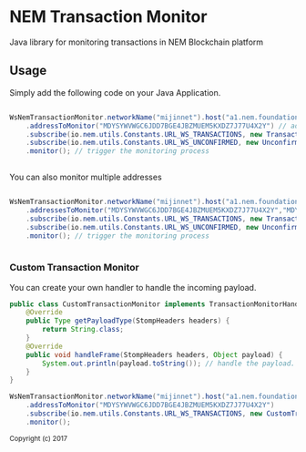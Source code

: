 # NEM Transaction Monitor

Java library for monitoring transactions in NEM Blockchain platform

<h2>Usage</h2>

Simply add the following code on your Java Application.

```java

WsNemTransactionMonitor.networkName("mijinnet").host("a1.nem.foundation").port("7895").wsPort("7778")
	.addressToMonitor("MDYSYWVWGC6JDD7BGE4JBZMUEM5KXDZ7J77U4X2Y") // address to monitor
	.subscribe(io.nem.utils.Constants.URL_WS_TRANSACTIONS, new TransactionMonitor()) // multiple subscription and a handler
	.subscribe(io.nem.utils.Constants.URL_WS_UNCONFIRMED, new UnconfirmedTransactionMonitor())
	.monitor(); // trigger the monitoring process
			
```

You can also monitor multiple addresses

```java

WsNemTransactionMonitor.networkName("mijinnet").host("a1.nem.foundation").port("7895").wsPort("7778")
	.addressesToMonitor("MDYSYWVWGC6JDD7BGE4JBZMUEM5KXDZ7J77U4X2Y","MDYSYWVWGC6JDD7BGE4JBZMUED7BGE4JBD") // address to monitor
	.subscribe(io.nem.utils.Constants.URL_WS_TRANSACTIONS, new TransactionMonitor()) // multiple subscription and a handler
	.subscribe(io.nem.utils.Constants.URL_WS_UNCONFIRMED, new UnconfirmedTransactionMonitor())
	.monitor(); // trigger the monitoring process
			
```

<h3>Custom Transaction Monitor</h3>
You can create your own handler to handle the incoming payload. 

```java
public class CustomTransactionMonitor implements TransactionMonitorHandler {
	@Override
	public Type getPayloadType(StompHeaders headers) {
		return String.class;
	}
	@Override
	public void handleFrame(StompHeaders headers, Object payload) {
		System.out.println(payload.toString()); // handle the payload.
	}
}
```

```java
WsNemTransactionMonitor.networkName("mijinnet").host("a1.nem.foundation").port("7895").wsPort("7778")
	.addressToMonitor("MDYSYWVWGC6JDD7BGE4JBZMUEM5KXDZ7J77U4X2Y")
	.subscribe(io.nem.utils.Constants.URL_WS_TRANSACTIONS, new CustomTransactionMonitor())
	.monitor();
```

<sub>Copyright (c) 2017</sub>
